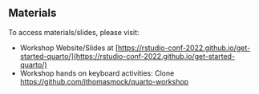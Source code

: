 ## Materials

To access materials/slides, please visit:

- Workshop Website/Slides at [https://rstudio-conf-2022.github.io/get-started-quarto/](https://rstudio-conf-2022.github.io/get-started-quarto/)
- Workshop hands on keyboard activities: Clone https://github.com/jthomasmock/quarto-workshop
